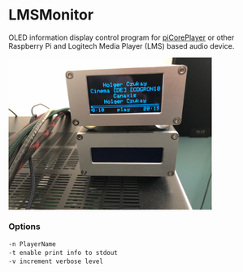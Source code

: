 # LMSMonitor
OLED information display control program for [piCorePlayer](https://www.picoreplayer.org/) or other Raspberry Pi and Logitech Media Player (LMS) based audio device.

<img width="400" src="doc/IMG_1442.jpg" align="center" />

### Options
```bash
-n PlayerName
-t enable print info to stdout
-v increment verbose level
```


